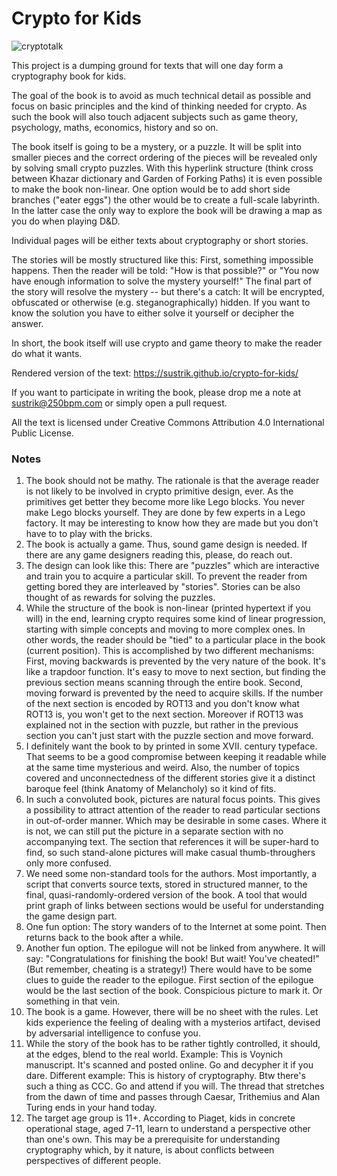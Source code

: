 # Crypto for Kids

![cryptotalk](cryptotalk.png)

This project is a dumping ground for texts that will one day form a cryptography book for kids.

The goal of the book is to avoid as much technical detail as possible and focus on basic principles and the kind of thinking needed for crypto. As such the book will also touch adjacent subjects such as game theory, psychology, maths, economics, history and so on.

The book itself is going to be a mystery, or a puzzle. It will be split into smaller pieces and the correct ordering of the pieces will be revealed only by solving small crypto puzzles. With this hyperlink structure (think cross between Khazar dictionary and Garden of Forking Paths) it is even possible to make the book non-linear. One option would be to add short side branches ("eater eggs") the other would be to create a full-scale labyrinth. In the latter case the only way to explore the book will be drawing a map as you do when playing D&D.

Individual pages will be either texts about cryptography or short stories.

The stories will be mostly structured like this: First, something impossible happens. Then the reader will be told: "How is that possible?" or "You now have enough information to solve the mystery yourself!" The final part of the story will resolve the mystery -- but there's a catch: It will be encrypted, obfuscated or otherwise (e.g. steganographically) hidden. If you want to know the solution you have to either solve it yourself or decipher the answer.

In short, the book itself will use crypto and game theory to make the reader do what it wants.

Rendered version of the text: <https://sustrik.github.io/crypto-for-kids/>

If you want to participate in writing the book, please drop me a note at sustrik@250bpm.com or simply open a pull request.

All the text is licensed under Creative Commons Attribution 4.0 International Public License.

### Notes

1. The book should not be mathy. The rationale is that the average reader is not likely to be involved in crypto primitive design, ever. As the primitives get better they become more like Lego blocks. You never make Lego blocks yourself. They are done by few experts in a Lego factory. It may be interesting to know how they are made but you don't have to to play with the bricks.
2. The book is actually a game. Thus, sound game design is needed. If there are any game designers reading this, please, do reach out.
3. The design can look like this: There are "puzzles" which are interactive and train you to acquire a particular skill. To prevent the reader from getting bored they are interleaved by "stories". Stories can be also thought of as rewards for solving the puzzles.
4. While the structure of the book is non-linear (printed hypertext if you will) in the end, learning crypto requires some kind of linear progression, starting with simple concepts and moving to more complex ones. In other words, the reader should be "tied" to a particular place in the book (current position). This is accomplished by two different mechanisms: First, moving backwards is prevented by the very nature of the book. It's like a trapdoor function. It's easy to move to next section, but finding the previous section means scanning through the entire book. Second, moving forward is prevented by the need to acquire skills. If the number of the next section is encoded by ROT13 and you don't know what ROT13 is, you won't get to the next section. Moreover if ROT13 was explained not in the section with puzzle, but rather in the previous section you can't just start with the puzzle section and move forward.
5. I definitely want the book to by printed in some XVII. century typeface. That seems to be a good compromise between keeping it readable while at the same time mysterious and weird. Also, the number of topics covered and unconnectedness of the different stories give it a distinct baroque feel (think Anatomy of Melancholy) so it kind of fits.
6. In such a convoluted book, pictures are natural focus points. This gives a possibility to attract attention of the reader to read particular sections in out-of-order manner. Which may be desirable in some cases. Where it is not, we can still put the picture in a separate section with no accompanying text. The section that references it will be super-hard to find, so such stand-alone pictures will make casual thumb-throughers only more confused.
7. We need some non-standard tools for the authors. Most importantly, a script that converts source texts, stored in structured manner, to the final, quasi-randomly-ordered version of the book. A tool that would print graph of links between sections would be useful for understanding the game design part.
8. One fun option: The story wanders of to the Internet at some point. Then returns back to the book after a while.
9. Another fun option. The epilogue will not be linked from anywhere. It will say: "Congratulations for finishing the book! But wait! You've cheated!" (But remember, cheating is a strategy!) There would have to be some clues to guide the reader to the epilogue. First section of the epilogue would be the last section of the book. Conspicious picture to mark it. Or something in that vein.
10. The book is a game. However, there will be no sheet with the rules. Let kids experience the feeling of dealing with a mysterios artifact, devised by adversarial intelligence to confuse you.
11. While the story of the book has to be rather tightly controlled, it should, at the edges, blend to the real world. Example: This is Voynich manuscript. It's scanned and posted online. Go and decypher it if you dare. Different example: This is history of cryptography. Btw there's such a thing as CCC. Go and attend if you will. The thread that stretches from the dawn of time and passes through Caesar, Trithemius and Alan Turing ends in your hand today.
12. The target age group is 11+. According to Piaget, kids in concrete operational stage, aged 7-11, learn to understand a perspective other than one's own. This may be a prerequisite for understanding cryptography which, by it nature, is about conflicts between perspectives of different people.

